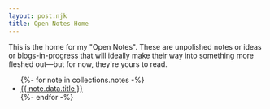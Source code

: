 ```yaml
---
layout: post.njk
title: Open Notes Home
---
```

This is the home for my "Open Notes". These are unpolished notes or ideas or blogs-in-progress that will ideally make their way into something more fleshed out—but for now, they're yours to read.

<ul>
{%- for note in collections.notes -%}
  <li><a href="{{ note.url }}">{{ note.data.title }}</a></li>
{%- endfor -%}
</ul>